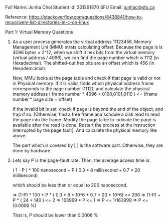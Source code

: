 Full Name: Junha Choi
Student Id: 301291870
SFU Email: junhac@sfu.ca

Reference: https://stackoverflow.com/questions/8436841/how-to-recursively-list-directories-in-c-on-linux

Part 1: Virtual Memory Questions

1.  As a user process generates the virtual address 11123456, Memory Management Uni (MMU) strats calculating offset.
    Because the page is is 4096 bytes = 2^12, when we shift 3 hex bits from the virtual memory (virtual address / 4096),
    we can find the page number which is 1112 (in Hexadecimal). The shifted-out hex bits are an offset which is 456 (in Hexademcimal).
    
    Now, MMU looks at the page table and check if that page is valid or not in Physical memory. If it is valid,
    finds which physical address frame corresponds to the page number (1112), and calculate the physical memory address 
    ( frame number * 4096 + 0100,0101,0110 ) <= (frame number * page size + offset)

    If the invalid bit is set, check if page is beyond the end of the object, and trap if so. [Otherwise, find a free frame and schdule a disk read
    to read the page into the frame. Modify the page talbe to indicate the page is available after the read is done. Restart the process at the instruction
    interrupted by the page fault]. And calculate the physical memory like above.

    The part which is covered by [ ] is the software part. Otherwise, they are done by hardware.

2.  Lets say P is the page-fault rate. Then, the average access time is:

    ( 1 - P ) * 100 nanosecond + P ( 0.3 * 8 millisecond + 0.7 * 20 millisecond)

    which should be less than or equal to 200 nanosecond.
    
    =>     (1-P) * 100 + P * ( 0.3 * 8 * 10^6 + 0.7 * 20 * 10^6) <= 200
    =>     (1-P) + P * ( 24 + 140 ) <= 2
    =>     163999 * P <= 1
    =>      P <= 1/163999
    =>      P <= (0.0006 %)

    That is, P should be lower than 0.0006 %
